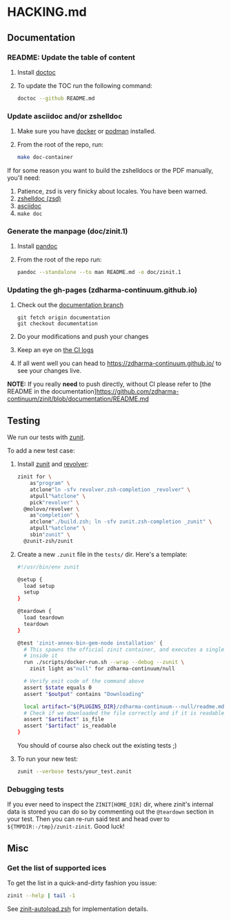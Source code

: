 # HACKING.md

## Documentation

### README: Update the table of content

1. Install [doctoc](https://github.com/thlorenz/doctoc)
2. To update the TOC run the following command:

    ```zsh
    doctoc --github README.md
    ```

### Update asciidoc and/or zshelldoc

1. Make sure you have [docker](https://www.docker.com/) or [podman](https://podman.io/) installed.
2. From the root of the repo, run:

    ```zsh
    make doc-container
    ```

If for some reason you want to build the zshelldocs or the PDF manually, you'll need:

1. Patience, zsd is very finicky about locales. You have been warned.
2. [zshelldoc (zsd)](https://github.com/zdharma-continuum/zshelldoc)
3. [asciidoc](https://asciidoc.org/)
4. `make doc`

### Generate the manpage (doc/zinit.1)

1. Install [pandoc](https://pandoc.org/)
2. From the root of the repo run:

    ```zsh
    pandoc --standalone --to man README.md -o doc/zinit.1
    ```

### Updating the gh-pages (zdharma-continuum.github.io)

1. Check out the [documentation branch](https://github.com/zdharma-continuum/zinit/tree/documentation)

    ```shell
    git fetch origin documentation
    git checkout documentation
    ```

2. Do your modifications and push your changes
3. Keep an eye on [the CI logs](https://github.com/zdharma-continuum/zinit/actions/workflows/gh-pages.yaml)
4. If all went well you can head to https://zdharma-continuum.github.io/ to see your changes live.

**NOTE:** If you really **need** to push directly, without CI please refer to \[the README in the
documentation\]https://github.com/zdharma-continuum/zinit/blob/documentation/README.md

## Testing

We run our tests with [zunit](https://zunit.xyz).

To add a new test case:

1. Install [zunit](https://zunit.xyz) and [revolver](https://github.com/molovo/revolver):

    ```zsh
    zinit for \
        as"program" \
        atclone"ln -sfv revolver.zsh-completion _revolver" \
        atpull"%atclone" \
        pick"revolver" \
      @molovo/revolver \
        as"completion" \
        atclone"./build.zsh; ln -sfv zunit.zsh-completion _zunit" \
        atpull"%atclone" \
        sbin"zunit" \
      @zunit-zsh/zunit
    ```

2. Create a new `.zunit` file in the `tests/` dir. Here's a template:

    ```zsh
    #!/usr/bin/env zunit

    @setup {
      load setup
      setup
    }

    @teardown {
      load teardown
      teardown
    }

    @test 'zinit-annex-bin-gem-node installation' {
      # This spawns the official zinit container, and executes a single zinit command
      # inside it
      run ./scripts/docker-run.sh --wrap --debug --zunit \
        zinit light as"null" for zdharma-continuum/null

      # Verify exit code of the command above
      assert $state equals 0
      assert "$output" contains "Downloading"

      local artifact="${PLUGINS_DIR}/zdharma-continuum---null/readme.md"
      # Check if we downloaded the file correctly and if it is readable
      assert "$artifact" is_file
      assert "$artifact" is_readable
    }
    ```

    You should of course also check out the existing tests ;)

3. To run your new test:

    ```zsh
    zunit --verbose tests/your_test.zunit
    ```

### Debugging tests

If you ever need to inspect the `ZINIT[HOME_DIR]` dir, where zinit's internal data is stored you can do so by commenting
out the `@teardown` section in your test. Then you can re-run said test and head over to `${TMPDIR:-/tmp}/zunit-zinit`.
Good luck!

## Misc

### Get the list of supported ices

To get the list in a quick-and-dirty fashion you issue:

```zsh
zinit --help | tail -1
```

See
[zinit-autoload.zsh](https://github.com/zdharma-continuum/zinit/blob/2feb41cf70d2f782386bbaa6fda691e3bdc7f1ac/zinit-autoload.zsh#L3445-L3447)
for implementation details.
